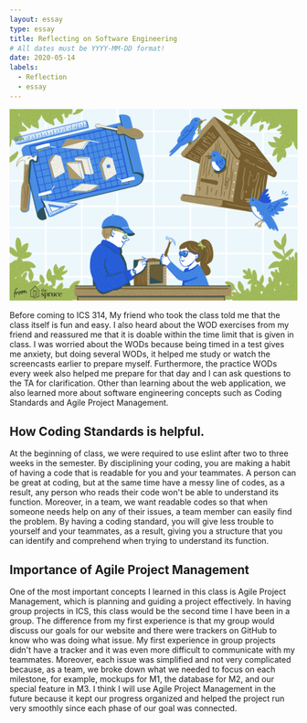 ```yaml
---
layout: essay
type: essay
title: Reflecting on Software Engineering
# All dates must be YYYY-MM-DD format!
date: 2020-05-14
labels:
  - Reflection
  - essay
---
```

<img class="ui medium image" src="../images/house.png">

Before coming to ICS 314, My friend who took the class told me that the class itself is fun and easy. I also heard about the WOD exercises from my friend and reassured me that it is doable within the time limit that is given in class. I was worried about the WODs because being timed in a test gives me anxiety, but doing several WODs, it helped me study or watch the screencasts earlier to prepare myself. Furthermore, the practice WODs every week also helped me prepare for that day and I can ask questions to the TA for clarification. Other than learning about the web application, we also learned more about software engineering concepts such as Coding Standards and Agile Project Management.

## How Coding Standards is helpful.
At the beginning of class, we were required to use eslint after two to three weeks in the semester. By disciplining your coding, you are making a habit of having a code that is readable for you and your teammates. A person can be great at coding, but at the same time have a messy line of codes, as a result, any person who reads their code won't be able to understand its function. Moreover, in a team, we want readable codes so that when someone needs help on any of their issues, a team member can easily find the problem. By having a coding standard, you will give less trouble to yourself and your teammates, as a result, giving you a structure that you can identify and comprehend when trying to understand its function.

## Importance of Agile Project Management
One of the most important concepts I learned in this class is Agile Project Management, which is planning and guiding a project effectively. In having group projects in ICS, this class would be the second time I have been in a group. The difference from my first experience is that my group would discuss our goals for our website and there were trackers on GitHub to know who was doing what issue. My first experience in group projects didn't have a tracker and it was even more difficult to communicate with my teammates. Moreover, each issue was simplified and not very complicated because, as a team, we broke down what we needed to focus on each milestone, for example, mockups for M1, the database for M2, and our special feature in M3. I think I will use Agile Project Management in the future because it kept our progress organized and helped the project run very smoothly since each phase of our goal was connected.

